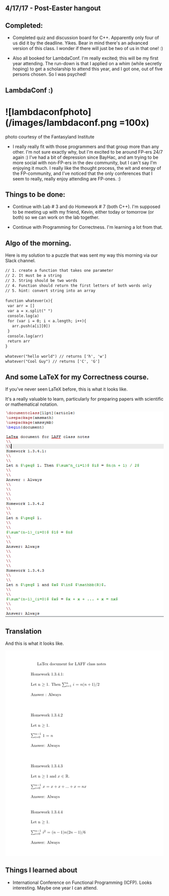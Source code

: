 ## 4/17/17 - Post-Easter hangout

## Completed:

- Completed quiz and discussion board for C++. Apparently only four of us did it by the deadline. Yikes. 
  Bear in mind there's an advanced version of this class. I wonder if there will just be two of us in that one! :)
  
- Also all booked for LambdaConf. I'm really excited; this will be my first year attending. 
  The run-down is that I applied on a whim (while secretly hoping) to get a scholarship to attend this year, and I got one, out 
  of five persons chosen. So I was psyched! 
  
## LambdaConf :)

  ![lambdaconfphoto](/images/lambdaconf.png =100x)
  ==========================================
  
  photo courtesy of the Fantasyland Institute 
  
  
  
- I really really fit with those programmers and that group more than any other.
  I'm not sure exactly why, but I'm excited to be around FP-ers 24/7 again :)
  I've had a bit of depression since BayHac, and am trying to be more social with non-FP-ers in the dev community, but I can't say 
  I'm enjoying it much. I really like the thought process, the wit and energy of the FP-community, and I've noticed that the only 
  conferences that I seem to really, really enjoy attending are FP-ones. :)

## Things to be done:

- Continue with Lab # 3 and do Homework # 7 (both C++). I'm supposed to be meeting up with my friend, Kevin, either today 
  or tomorrow (or both) so we can work on the lab together. 

- Continue with Programming for Correctness. I'm learning a lot from that. 

## Algo of the morning. 

Here is my solution to a puzzle that was sent my way this morning via our Slack channel.

```
// 1. create a function that takes one parameter
// 2. It must be a string 
// 3. String should be two words 
// 4. Function should return the first letters of both words only
// 5. hint: convert string into an array 

function whatever(x){
 var arr = []
 var a = x.split(" ")
 console.log(a)
 for (var i = 0; i < a.length; i++){
   arr.push(a[i][0])
 }
 console.log(arr)
 return arr
}

whatever("hello world") // returns ['h', 'w']
whatever("Cool Guy") // returns ['C', 'G']

```

## And some LaTeX for my Correctness course.


If you've never seen LaTeX before, this is what it looks like.

It's a really valuable to learn, particularly for preparing papers with scientific or mathematical notation.



![latex](/images/1_l.png)



## Translation 




And this is what it looks like. 



![latex_translate](/images/1.png)


## Things I learned about 

- International Conference on Functional Programming (ICFP). Looks interesting. Maybe one year I can attend. 




